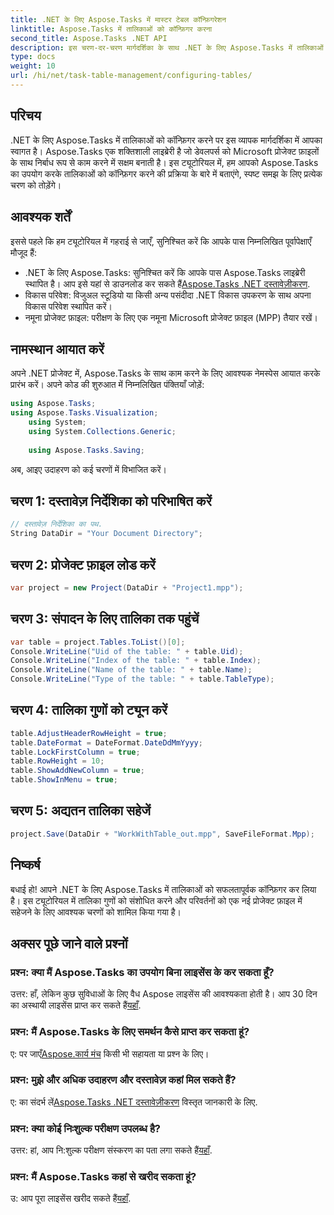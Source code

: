 ```yaml
---
title: .NET के लिए Aspose.Tasks में मास्टर टेबल कॉन्फ़िगरेशन
linktitle: Aspose.Tasks में तालिकाओं को कॉन्फ़िगर करना
second_title: Aspose.Tasks .NET API
description: इस चरण-दर-चरण मार्गदर्शिका के साथ .NET के लिए Aspose.Tasks में तालिकाओं को कॉन्फ़िगर करना सीखें। अपने प्रोजेक्ट प्रबंधन अनुभव को सहजता से बढ़ाएं।
type: docs
weight: 10
url: /hi/net/task-table-management/configuring-tables/
---
```

## परिचय
.NET के लिए Aspose.Tasks में तालिकाओं को कॉन्फ़िगर करने पर इस व्यापक मार्गदर्शिका में आपका स्वागत है। Aspose.Tasks एक शक्तिशाली लाइब्रेरी है जो डेवलपर्स को Microsoft प्रोजेक्ट फ़ाइलों के साथ निर्बाध रूप से काम करने में सक्षम बनाती है। इस ट्यूटोरियल में, हम आपको Aspose.Tasks का उपयोग करके तालिकाओं को कॉन्फ़िगर करने की प्रक्रिया के बारे में बताएंगे, स्पष्ट समझ के लिए प्रत्येक चरण को तोड़ेंगे।
## आवश्यक शर्तें
इससे पहले कि हम ट्यूटोरियल में गहराई से जाएँ, सुनिश्चित करें कि आपके पास निम्नलिखित पूर्वापेक्षाएँ मौजूद हैं:
-  .NET के लिए Aspose.Tasks: सुनिश्चित करें कि आपके पास Aspose.Tasks लाइब्रेरी स्थापित है। आप इसे यहां से डाउनलोड कर सकते हैं[Aspose.Tasks .NET दस्तावेज़ीकरण](https://reference.aspose.com/tasks/net/).
- विकास परिवेश: विजुअल स्टूडियो या किसी अन्य पसंदीदा .NET विकास उपकरण के साथ अपना विकास परिवेश स्थापित करें।
- नमूना प्रोजेक्ट फ़ाइल: परीक्षण के लिए एक नमूना Microsoft प्रोजेक्ट फ़ाइल (MPP) तैयार रखें।
## नामस्थान आयात करें
अपने .NET प्रोजेक्ट में, Aspose.Tasks के साथ काम करने के लिए आवश्यक नेमस्पेस आयात करके प्रारंभ करें। अपने कोड की शुरुआत में निम्नलिखित पंक्तियाँ जोड़ें:
```csharp
using Aspose.Tasks;
using Aspose.Tasks.Visualization;
    using System;
    using System.Collections.Generic;
    
    using Aspose.Tasks.Saving;
```
अब, आइए उदाहरण को कई चरणों में विभाजित करें।
## चरण 1: दस्तावेज़ निर्देशिका को परिभाषित करें
```csharp
// दस्तावेज़ निर्देशिका का पथ.
String DataDir = "Your Document Directory";
```
## चरण 2: प्रोजेक्ट फ़ाइल लोड करें
```csharp
var project = new Project(DataDir + "Project1.mpp");
```
## चरण 3: संपादन के लिए तालिका तक पहुंचें
```csharp
var table = project.Tables.ToList()[0];
Console.WriteLine("Uid of the table: " + table.Uid);
Console.WriteLine("Index of the table: " + table.Index);
Console.WriteLine("Name of the table: " + table.Name);
Console.WriteLine("Type of the table: " + table.TableType);
```
## चरण 4: तालिका गुणों को ट्यून करें
```csharp
table.AdjustHeaderRowHeight = true;
table.DateFormat = DateFormat.DateDdMmYyyy;
table.LockFirstColumn = true;
table.RowHeight = 10;
table.ShowAddNewColumn = true;
table.ShowInMenu = true;
```
## चरण 5: अद्यतन तालिका सहेजें
```csharp
project.Save(DataDir + "WorkWithTable_out.mpp", SaveFileFormat.Mpp);
```
## निष्कर्ष
बधाई हो! आपने .NET के लिए Aspose.Tasks में तालिकाओं को सफलतापूर्वक कॉन्फ़िगर कर लिया है। इस ट्यूटोरियल में तालिका गुणों को संशोधित करने और परिवर्तनों को एक नई प्रोजेक्ट फ़ाइल में सहेजने के लिए आवश्यक चरणों को शामिल किया गया है।
## अक्सर पूछे जाने वाले प्रश्नों
### प्रश्न: क्या मैं Aspose.Tasks का उपयोग बिना लाइसेंस के कर सकता हूँ?
 उत्तर: हाँ, लेकिन कुछ सुविधाओं के लिए वैध Aspose लाइसेंस की आवश्यकता होती है। आप 30 दिन का अस्थायी लाइसेंस प्राप्त कर सकते हैं[यहाँ](https://purchase.aspose.com/temporary-license/).
### प्रश्न: मैं Aspose.Tasks के लिए समर्थन कैसे प्राप्त कर सकता हूं?
 ए: पर जाएँ[Aspose.कार्य मंच](https://forum.aspose.com/c/tasks/15) किसी भी सहायता या प्रश्न के लिए।
### प्रश्न: मुझे और अधिक उदाहरण और दस्तावेज़ कहां मिल सकते हैं?
 ए: का संदर्भ लें[Aspose.Tasks .NET दस्तावेज़ीकरण](https://reference.aspose.com/tasks/net/) विस्तृत जानकारी के लिए.
### प्रश्न: क्या कोई निःशुल्क परीक्षण उपलब्ध है?
 उत्तर: हां, आप नि:शुल्क परीक्षण संस्करण का पता लगा सकते हैं[यहाँ](https://releases.aspose.com/).
### प्रश्न: मैं Aspose.Tasks कहां से खरीद सकता हूं?
 उ: आप पूरा लाइसेंस खरीद सकते हैं[यहाँ](https://purchase.aspose.com/buy).
